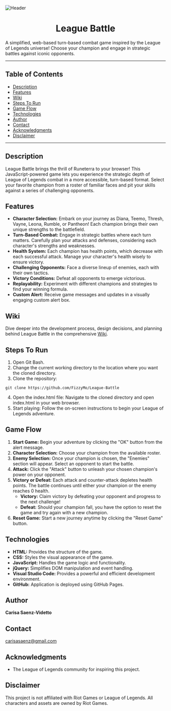 ![Header](https://github.com/user-attachments/assets/a039ce3a-a652-4d0a-be3e-b0ee4b55c83c)
<h1 align="center">League Battle</h1>

A simplified, web-based turn-based combat game inspired by the League of Legends universe! Choose your champion and engage in strategic battles against iconic opponents. 
***
## Table of Contents
* [Description](#description)
* [Features](#features)
* [Wiki](#wiki)
* [Steps To Run](#steps-to-run)
* [Game Flow](#game-flow)
* [Technologies](#technologies)
* [Author](#author)
* [Contact](#contact)
* [Acknowledgments](#acknowledgments)
* [Disclaimer](#disclaimer)
***
## Description
League Battle brings the thrill of Runeterra to your browser! This JavaScript-powered game lets you experience the strategic depth of League of Legends combat in a more accessible, turn-based format. Select your favorite champion from a roster of familiar faces and pit your skills against a series of challenging opponents.

## Features
* **Character Selection:** Embark on your journey as Diana, Teemo, Thresh, Vayne, Leona, Rumble, or Pantheon! Each champion brings their own unique strengths to the battlefield.
* **Turn-Based Combat:** Engage in strategic battles where each turn matters. Carefully plan your attacks and defenses, considering each character's strengths and weaknesses.
* **Health System:** Each champion has health points, which decrease with each successful attack. Manage your character's health wisely to ensure victory.
* **Challenging Opponents:** Face a diverse lineup of enemies, each with their own tactics.
* **Victory Conditions:** Defeat all opponents to emerge victorious.
* **Replayability:** Experiment with different champions and strategies to find your winning formula.
* **Custom Alert:** Receive game messages and updates in a visually engaging custom alert box.

## Wiki
Dive deeper into the development process, design decisions, and planning behind League Battle in the comprehensive [Wiki](https://github.com/FizzyMo/League-of-Legends-Turn-Based-Combat-Simulator/wiki).

## Steps To Run
1. Open Git Bash.
2. Change the current working directory to the location where you want the cloned directory.
3. Clone the repository:
```
git clone https://github.com/FizzyMo/League-Battle
```
4. Open the index.html file: Navigate to the cloned directory and open index.html in your web browser.
5. Start playing: Follow the on-screen instructions to begin your League of Legends adventure.

## Game Flow
1. **Start Game:** Begin your adventure by clicking the "OK" button from the alert message.
2. **Character Selection:** Choose your champion from the available roster.
3. **Enemy Selection:** Once your champion is chosen, the "Enemies" section will appear. Select an opponent to start the battle.
4. **Attack:** Click the "Attack" button to unleash your chosen champion's power on your opponent.
5. **Victory or Defeat:** Each attack and counter-attack depletes health points. The battle continues until either your champion or the enemy reaches 0 health.
   * **Victory:** Claim victory by defeating your opponent and progress to the next challenge!
   * **Defeat:** Should your champion fall, you have the option to reset the game and try again with a new champion.
6. **Reset Game:** Start a new journey anytime by clicking the "Reset Game" button.

## Technologies
* **HTML:** Provides the structure of the game.
* **CSS:** Styles the visual appearance of the game.
* **JavaScript:** Handles the game logic and functionality.
* **jQuery:** Simplifies DOM manipulation and event handling.
* **Visual Studio Code:** Provides a powerful and efficient development environment.
* **GitHub:** Application is deployed using GitHub Pages.

## Author
**Carisa Saenz-Videtto**

## Contact
carisasaenz@gmail.com

## Acknowledgments
* The League of Legends community for inspiring this project.

## Disclaimer
This project is not affiliated with Riot Games or League of Legends. All characters and assets are owned by Riot Games.
